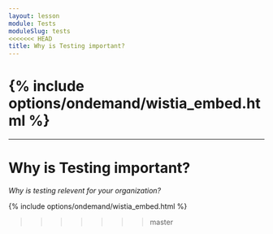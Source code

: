 ```yaml
---
layout: lesson
module: Tests
moduleSlug: tests
<<<<<<< HEAD
title: Why is Testing important?
---
```


{% include options/ondemand/wistia_embed.html %}
=======
---

# Why is Testing important?
_Why is testing relevent for your organization?_

{% include options/ondemand/wistia_embed.html %}
>>>>>>> master
